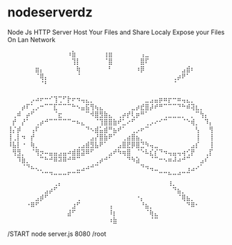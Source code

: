 # nodeserverdz
Node Js HTTP Server Host Your Files and Share Localy Expose your Files On Lan Network 

⠀⠀⠀⠀⠀⠀⠀⠀⠀⠀⠀⠀⠀⠰⣷⠀⠀⠀⠀⠀⠀⢰⣶⠀⠀⠀⠀⠀⠀⢠⣀⠀⠀⠀⠀⠀⠀⠀⠀⠀⠀⠀⠀⠀⠀
⠀⠀⠀⠀⠀⠀⠀⠀⠀⠀⠀⠀⠀⠀⢹⡇⠀⠀⠀⠀⠀⠈⣿⠀⠀⠀⠀⠀⠀⣿⠏⠀⠀⠀⠀⠀⠀⠀⠀⠀⠀⠀⠀⠀⠀
⠀⠀⠀⠀⠀⠀⣶⡄⠀⠀⠀⠀⠀⠀⠀⢷⠀⠀⠀⠀⠀⠀⠃⠀⠀⠀⠀⠀⠰⡿⠀⠀⠀⠀⠀⠀⠀⠀⣠⣾⠆⠀⠀⠀⠀
⠀⠀⠀⠀⠀⠀⠈⢿⡄⠀⠀⠀⠀⠀⠀⠈⠀⠀⠀⠀⠀⠀⠀⠀⠀⠀⠀⠀⠀⠀⠀⠀⠀⠀⠀⠀⢀⡴⠟⠁⠀⠀⠀⠀⠀
⠀⠀⠀⠀⠀⠀⠀⠈⠃⠀⠀⠀⠀⠀⠀⠀⠀⠀⠀⠀⠀⠀⠀⠀⠀⠀⠀⠀⠀⠀⠀⠀⠀⠀⠀⠀⠈⠀⠀⠀⠀⠀⠀⠀⠀
⠀⠀⠀⠀⠀⠀⠀⠀⠀⠀⠀⠀⠀⠀⠀⠀⠀⠀⠀⠀⠀⠀⠀⠀⠀⠀⠀⠀⠀⠀⠀⠀⠀⠀⠀⠀⠀⠀⠀⠀⠀⠀⠀⠀⠀
⠀⠀⠀⠀⠀⡠⠴⠖⠒⠊⢹⢉⠋⡗⠖⠲⢤⣄⡀⠀⠀⠀⠀⠀⠀⠀⠀⠀⠀⠀⣀⣠⣤⡶⠶⡖⠒⠶⢤⣄⡀⠀⠀⠀⠀
⠀⠀⠀⡴⠏⢁⡠⠒⠉⠉⣏⠉⠉⠉⠓⠢⣤⣯⢻⢦⣄⠀⠀⠀⠀⠀⠀⣀⡴⣞⣿⡼⠞⠛⠉⠉⠉⠙⠓⠾⢽⣆⡀⠀⠀
⠀⢀⠾⠀⡴⠋⠀⠀⠀⠀⠈⣖⠀⠀⠀⠀⠀⠉⠺⣿⣻⣷⣄⠀⢀⡴⡞⢇⡶⠛⠁⠀⠀⠀⢀⣀⣀⣀⡀⠀⡀⠉⢳⡄⠀
⠀⡞⠀⡜⠁⠀⢀⡴⠚⠉⠉⠉⠉⠉⠒⠦⣄⠀⠀⠈⢹⣿⣿⣷⠞⣁⠔⠋⠀⠀⢀⡠⠔⠊⠉⠀⠀⠀⠈⠑⢾⡀⠀⠹⡄
⢸⡌⡾⠀⠀⢠⠏⠀⠀⠀⠀⠀⠀⠀⠀⠀⠀⠙⠢⣾⣥⣾⠛⣦⠞⠁⠀⢀⡠⠖⠉⠀⠀⠀⠀⠀⠀⠀⠀⠀⠀⢣⠀⠀⢻
⢸⢀⡇⠲⠀⡞⠀⠀⠀⠀⠀⠀⠀⠀⠀⠀⠀⠀⣠⡜⣿⣷⠟⠁⠀⢀⣴⣿⣦⡀⠀⠀⠀⠀⠀⠀⠀⠀⠀⠀⠀⢸⠀⠀⢸
⠸⣧⡇⠐⠀⢷⡀⠀⠀⠀⠀⠀⠀⠀⠀⢀⣠⣾⣻⣧⠟⠁⠀⠀⣠⣿⣟⡿⣿⣙⠳⢤⣀⠀⠀⠀⠀⠀⠀⠀⣠⡎⠀⠀⢸
⠀⢻⣻⡀⠀⠈⢻⡲⠤⣤⣤⣠⣤⠴⣾⣿⣽⠿⠋⠀⠀⠀⣠⠞⠳⢶⣿⠀⠈⠑⠧⣎⡎⠙⠲⢤⣤⢤⢴⢊⡟⠀⠀⢀⡏
⠀⠀⠹⣷⡀⠀⠀⠉⠓⠚⠿⠽⠿⠚⠛⠉⠀⠀⠀⢀⡴⠚⠁⠀⠀⠀⠙⠳⣵⠀⠀⠈⠉⠒⠢⠶⠼⠴⠚⠉⠀⠀⣠⠎⠀
⠀⠀⠀⠈⠙⠦⢄⡀⠀⠀⠀⠀⠀⠀⠀⣀⣠⠴⠚⠉⠀⠀⠀⠀⠀⠀⠀⠀⠀⠙⠲⢤⣀⠀⠀⠀⠀⠀⠀⢠⣠⠔⠁⠀⠀
⠀⠀⠀⠀⠀⠀⠀⠈⠉⠙⠒⠒⠒⠋⠉⠉⠀⠀⠀⠀⠀⠀⠀⠀⠀⠀⠀⠀⠀⠀⠀⠀⠀⠉⠉⠓⠒⠚⠉⠉⠀⠀⠀⠀⠀
⠀⠀⠀⠀⠀⠀⠀⠀⠀⠀⢀⡄⠀⠀⠀⠀⠀⠀⠀⠀⠀⠀⠀⠀⠀⠀⠀⠀⠀⠀⠀⠀⠀⠀⠀⢰⡀⠀⠀⠀⠀⠀⠀⠀⠀
⠀⠀⠀⠀⠀⠀⠀⠀⣠⡴⠋⠀⠀⠀⠀⠀⠀⠀⠀⠀⠀⠀⠀⠀⠀⠀⠀⠀⠀⠀⠀⠀⠀⠀⠀⠀⠙⣦⡀⠀⠀⠀⠀⠀⠀
⠀⠀⠀⠀⠀⠀⣠⡾⠋⠀⠀⠀⠀⠀⠀⢀⠀⠀⠀⠀⠀⠀⠀⠀⠀⠀⠀⠀⠐⡄⠀⠀⠀⠀⠀⠀⠀⠈⢿⣦⡀⠀⠀⠀⠀
⠀⠀⠀⠀⠐⠿⠋⠀⠀⠀⠀⠀⠀⠀⣰⠋⠀⠀⠀⠀⠀⠀⢠⠀⠀⠀⠀⠀⠀⠘⣦⡀⠀⠀⠀⠀⠀⠀⠀⠙⠿⠂⠀⠀⠀
⠀⠀⠀⠀⠀⠀⠀⠀⠀⠀⠀⠀⠀⣼⠋⠀⠀⠀⠀⠀⠀⠀⠸⡆⠀⠀⠀⠀⠀⠀⠈⢷⣄⠀⠀⠀⠀⠀⠀⠀⠀⠀⠀⠀⠀
⠀⠀⠀⠀⠀⠀⠀⠀⠀⠀⠀⠀⠀⠀⠀⠀⠀⠀⠀⠀⠀⠀⠰⣷⠀⠀⠀⠀⠀⠀⠀⠈⠉⠀⠀⠀⠀⠀⠀⠀⠀⠀⠀⠀⠀


/START  node server.js 8080 /root
